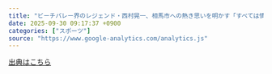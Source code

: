 ```yaml
---
title: "ビーチバレー界のレジェンド・西村晃一、相馬市への熱き思いを明かす「すべては情熱が人を動かし、モノが生まれる」 - Yahoo!ニュース"
date: 2025-09-30 09:17:37 +0900
categories: ["スポーツ"]
source: "https://www.google-analytics.com/analytics.js"
---
```


[出典はこちら](https://www.google-analytics.com/analytics.js)
